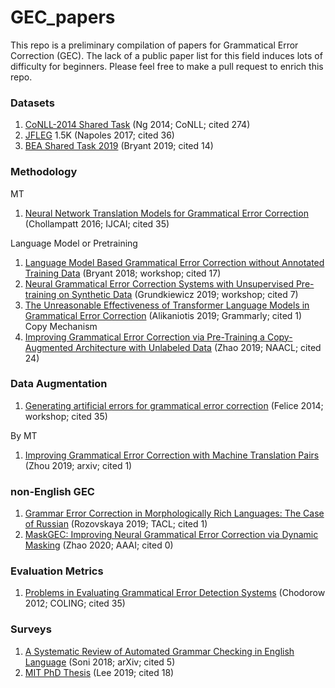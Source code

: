 # GEC_papers

This repo is a preliminary compilation of papers for Grammatical Error Correction (GEC). The lack of a public paper list for this field induces lots of difficulty for beginners. Please feel free to make a pull request to enrich this repo.


### Datasets
1. [CoNLL-2014 Shared Task](https://www.comp.nus.edu.sg/~nlp/conll14st/CoNLLST01.pdf) (Ng 2014; CoNLL; cited 274)
1. [JFLEG](https://www.aclweb.org/anthology/E17-2037.pdf) 1.5K (Napoles 2017; cited 36)
1. [BEA Shared Task 2019](https://www.aclweb.org/anthology/W19-4406.pdf) (Bryant 2019; cited 14)


### Methodology
MT
1. [Neural Network Translation Models for Grammatical Error Correction](https://www.ijcai.org/Proceedings/16/Papers/393.pdf) (Chollampatt 2016; IJCAI; cited 35)

Language Model or Pretraining
1. [Language Model Based Grammatical Error Correction without Annotated Training Data](https://www.aclweb.org/anthology/W18-0529.pdf) (Bryant 2018; workshop; cited 17)
1. [Neural Grammatical Error Correction Systems with Unsupervised
Pre-training on Synthetic Data](https://www.aclweb.org/anthology/W19-4427/) (Grundkiewicz 2019; workshop; cited 7)
1. [The Unreasonable Effectiveness of Transformer Language Models in
Grammatical Error Correction](https://arxiv.org/pdf/1906.01733.pdf) (Alikaniotis 2019; Grammarly; cited 1)
Copy Mechanism
1. [Improving Grammatical Error Correction via Pre-Training a
Copy-Augmented Architecture with Unlabeled Data](https://www.aclweb.org/anthology/N19-1014.pdf) (Zhao 2019; NAACL; cited 24)
### Data Augmentation
1. [Generating artificial errors for grammatical error correction](https://www.aclweb.org/anthology/E14-3013.pdf) (Felice 2014; workshop; cited 35)

By MT
1. [Improving Grammatical Error Correction with
Machine Translation Pairs](https://arxiv.org/pdf/1911.02825.pdf) (Zhou 2019; arxiv; cited 1)

### non-English GEC
1. [Grammar Error Correction in Morphologically Rich Languages:
The Case of Russian](https://www.mitpressjournals.org/doi/pdf/10.1162/tacl_a_00251) (Rozovskaya 2019; TACL; cited 1)
1. [MaskGEC: Improving Neural Grammatical Error Correction
via Dynamic Masking](https://aaai.org/Papers/AAAI/2020GB/AAAI-ZhaoZ.10477.pdf) (Zhao 2020; AAAI; cited 0)

### Evaluation Metrics
1. [Problems in Evaluating Grammatical Error Detection Systems](https://www.aclweb.org/anthology/C12-1038.pdf) (Chodorow 2012; COLING; cited 35)
### Surveys
1. [A Systematic Review of Automated Grammar Checking in English Language](https://arxiv.org/pdf/1804.00540.pdf) (Soni 2018; arXiv; cited 5)
1. [MIT PhD Thesis](https://groups.csail.mit.edu/sls/publications/2009/Thesis_Lee.pdf) (Lee 2019; cited 18)
